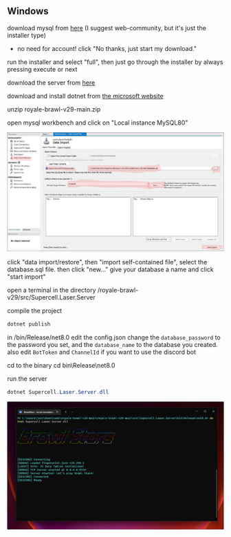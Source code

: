 ## Windows

download mysql from [here](https://dev.mysql.com/downloads/installer/) (I suggest web-community, but it's just the installer type)

- no need for account! click "No thanks, just start my download."

run the installer and select "full", then just go through the installer by always pressing execute or next

download the  server from [here](https://github.com/Erder00/royale-brawl-v29/archive/refs/heads/main.zip)

download and install dotnet from [the microsoft website](https://dotnet.microsoft.com/en-us/download/dotnet/8.0)

unzip royale-brawl-v29-main.zip

open mysql workbench and click on "Local instance MySQL80"

![import db windows](https://github.com/Erder00/royale-brawl-v29/blob/main/docs/screenshots/db-win.png?raw=true)

click "data import/restore", then "import self-contained file", select the database.sql file. then click  "new..." give your database a name and click "start import"

open a terminal in the directory /royale-brawl-v29/src/Supercell.Laser.Server

compile the project
```powershell
dotnet publish
```

in /bin/Release/net8.0 edit the config.json change the `database_password` to the password you set, and the `database_name` to the database you created. also edit `BotToken` and `ChannelId` if you want to use the discord bot

cd to the binary
cd bin\Release\net8.0

run  the server
```powershell
dotnet Supercell.Laser.Server.dll
```

![server on winodws](https://github.com/Erder00/royale-brawl-v29/blob/main/docs/screenshots/server-windows.png?raw=true)